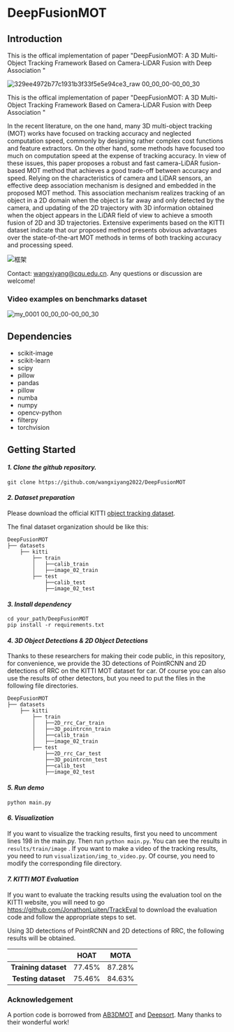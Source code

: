 # DeepFusionMOT

## Introduction

This is the offical implementation of paper "DeepFusionMOT: A 3D Multi-Object Tracking Framework Based on Camera-LiDAR Fusion with Deep Association "

![329ee4972b77c1931b3f33f5e5e94ce3_raw 00_00_00-00_00_30](https://user-images.githubusercontent.com/71493146/155647887-68f42724-1f7e-417f-bf80-1e05d1c0d536.gif)

This is the offical implementation of paper "DeepFusionMOT: A 3D Multi-Object Tracking Framework Based on Camera-LiDAR Fusion with Deep Association "

In the recent literature, on the one hand, many 3D multi-object tracking (MOT) works have focused on tracking accuracy and neglected computation speed, commonly by designing rather complex cost functions and feature extractors. On the other hand, some methods have focused too much on computation speed at the expense of tracking accuracy. In view of these issues, this paper proposes a robust and fast camera-LiDAR fusion-based MOT method that achieves a good trade-off between accuracy and speed. Relying on the characteristics of camera and LiDAR sensors, an effective deep association mechanism is designed and embedded in the proposed MOT method. This association mechanism realizes tracking of an object in a 2D domain when the object is far away and only detected by the camera, and updating of the 2D trajectory with 3D information obtained when the object appears in the LiDAR field of view to achieve a smooth fusion of 2D and 3D trajectories. Extensive experiments based on the KITTI dataset indicate that our proposed method presents obvious advantages over the state-of-the-art MOT methods in terms of both tracking accuracy and processing speed.

![框架](https://user-images.githubusercontent.com/71493146/155648073-e0d9b364-f869-421e-9280-937651d805e9.jpg)


Contact: [wangxiyang@cqu.edu.cn](mailto:zhouxy@cs.utexas.edu). Any questions or discussion are welcome!

### Video examples on benchmarks dataset

![my_0001 00_00_00-00_00_30](https://user-images.githubusercontent.com/71493146/155648648-3951f69e-7f93-4c73-ad31-4ab1bccf438e.gif)


## Dependencies

* scikit-image
* scikit-learn
* scipy
* pillow
* pandas
* pillow
* numba
* numpy
* opencv-python
* filterpy
* torchvision

## Getting Started

#### *1. Clone the github repository.*

```
git clone https://github.com/wangxiyang2022/DeepFusionMOT
```

#### *2. Dataset preparation*

 Please download the official KITTI [object tracking dataset](http://www.cvlibs.net/datasets/kitti/eval_tracking.php).

The final dataset organization should be like this:

```
DeepFusionMOT
├── datasets
    ├── kitti
        ├── train
		│   ├──calib_train
		│   ├──image_02_train
        ├── test
		    ├──calib_test
		    ├──image_02_test
```

#### *3. Install dependency*

```
cd your_path/DeepFusionMOT
pip install -r requirements.txt
```



#### *4. 3D Object Detections & 2D Object Detections*

Thanks to these researchers for making their code public, in this repository, for convenience, we provide the 3D detections of PointRCNN and 2D detections of RRC on the KITTI MOT dataset for car. Of course you can also use the results of other detectors, but you need to put the files in the following file directories.

```
DeepFusionMOT
├── datasets
    ├── kitti
        ├── train
        │   ├──2D_rrc_Car_train  
        │   ├──3D_pointrcnn_train 
		│   ├──calib_train
		│   ├──image_02_train
        ├── test
            ├──2D_rrc_Car_test
            ├──3D_pointrcnn_test
		    ├──calib_test
		    ├──image_02_test
```



#### *5. Run demo*

```
python main.py
```

#### *6. Visualization*

If you want to visualize the tracking results, first you need to uncomment lines 198  in the main.py. Then run `python main.py`. You can see the results in `results/train/image` . If you want to make a video of the tracking results, you  need to run `visualization/img_to_video.py`.  Of course, you need to modify the corresponding file directory.

#### *7. KITTI MOT Evaluation*

If you want to evaluate the tracking results using the evaluation tool on the KITTI website, you will need to go https://github.com/JonathonLuiten/TrackEval to download the evaluation code and follow the appropriate steps to set.

Using  3D detections of PointRCNN  and 2D detections of RRC,  the following results will be obtained.

|                      |  HOAT  |  MOTA  |
| :------------------: | :----: | :----: |
| **Training dataset** | 77.45% | 87.28% |
| **Testing dataset**  | 75.46% | 84.63% |



### Acknowledgement

A portion  code is borrowed from [AB3DMOT](https://github.com/xinshuoweng/AB3DMOT) and [Deepsort](https://github.com/nwojke/deep_sort).  Many thanks to their wonderful work!
